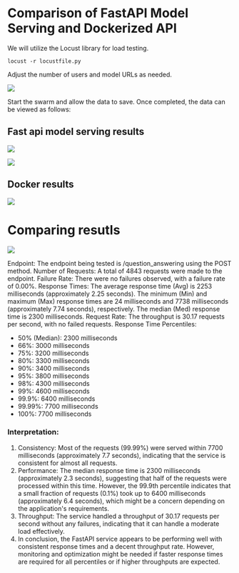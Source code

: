 # Comparison of FastAPI Model Serving and Dockerized API



We will utilize the Locust library for load testing.

```commandline
locust -r locustfile.py
```

Adjust the number of users and model URLs as needed.

![](https://media.discordapp.net/attachments/1179056718064386200/1193505110391791737/Screenshot_from_2024-01-07_11-43-02.png?ex=65acf540&is=659a8040&hm=4be7a650cf9eb68e5166ecbca31a08cba4aa25ec6e2a3da5e3fef0c3aa663927&=&format=webp&quality=lossless)

Start the swarm and allow the data to save. Once completed, the data can be viewed as follows:
## Fast api model serving results
![](https://media.discordapp.net/attachments/1179056718064386200/1193503730667114557/Screenshot_from_2024-01-07_11-32-57.png?ex=65acf3f7&is=659a7ef7&hm=9ff796a277ee8d70302233902c7df9826bb61adcd4101175f9b8666662545072&=&format=webp&quality=lossless&width=1138&height=640)


![](https://media.discordapp.net/attachments/1179056718064386200/1193503730205736990/Screenshot_from_2024-01-07_11-33-02.png?ex=65acf3f7&is=659a7ef7&hm=0463482ce2f0955e16c83cef59bce3c7973fd7099fafec65d888e57c5980a44d&=&format=webp&quality=lossless&width=1138&height=640)

## Docker results

![](https://media.discordapp.net/attachments/1179056718064386200/1193503775206420520/Screenshot_from_2024-01-07_11-37-30.png?ex=65acf402&is=659a7f02&hm=277dd593b85f751ac1919cc71477d7c87426908808ed995b74fc5c0903b9a9bf&=&format=webp&quality=lossless&width=1138&height=640)

# Comparing resutls

![](https://media.discordapp.net/attachments/1179056718064386200/1193503775659409478/Screenshot_from_2024-01-07_11-37-19.png?ex=65acf402&is=659a7f02&hm=517f97466966693af7480f83b23e245e363cd2eb77ab6ef14bd2c805799df5af&=&format=webp&quality=lossless&width=1138&height=640)

Endpoint: The endpoint being tested is /question_answering using the POST method.
Number of Requests: A total of 4843 requests were made to the endpoint.
Failure Rate: There were no failures observed, with a failure rate of 0.00%.
Response Times: The average response time (Avg) is 2253 milliseconds (approximately 2.25 seconds). The minimum (Min) and maximum (Max) response times are 24 milliseconds and 7738 milliseconds (approximately 7.74 seconds), respectively. The median (Med) response time is 2300 milliseconds.
Request Rate: The throughput is 30.17 requests per second, with no failed requests.
Response Time Percentiles:
* 50% (Median): 2300 milliseconds
* 66%: 3000 milliseconds
* 75%: 3200 milliseconds
* 80%: 3300 milliseconds
* 90%: 3400 milliseconds
* 95%: 3800 milliseconds
* 98%: 4300 milliseconds
* 99%: 4600 milliseconds
* 99.9%: 6400 milliseconds
* 99.99%: 7700 milliseconds
* 100%: 7700 milliseconds
### Interpretation:
1. Consistency: Most of the requests (99.99%) were served within 7700 milliseconds (approximately 7.7 seconds), indicating that the service is consistent for almost all requests.
2. Performance: The median response time is 2300 milliseconds (approximately 2.3 seconds), suggesting that half of the requests were processed within this time. However, the 99.9th percentile indicates that a small fraction of requests (0.1%) took up to 6400 milliseconds (approximately 6.4 seconds), which might be a concern depending on the application's requirements.
3. Throughput: The service handled a throughput of 30.17 requests per second without any failures, indicating that it can handle a moderate load effectively.
4. In conclusion, the FastAPI service appears to be performing well with consistent response times and a decent throughput rate. However, monitoring and optimization might be needed if faster response times are required for all percentiles or if higher throughputs are expected.
